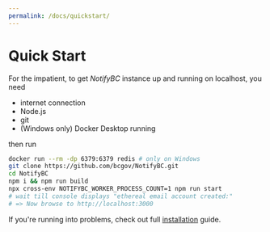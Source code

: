 ```yaml
---
permalink: /docs/quickstart/
---
```


# Quick Start

For the impatient, to get _NotifyBC_ instance up and running on localhost, you need

- internet connection
- Node.js
- git
- (Windows only) Docker Desktop running

then run

```sh
docker run --rm -dp 6379:6379 redis # only on Windows
git clone https://github.com/bcgov/NotifyBC.git
cd NotifyBC
npm i && npm run build
npx cross-env NOTIFYBC_WORKER_PROCESS_COUNT=1 npm run start
# wait till console displays "ethereal email account created:"
# => Now browse to http://localhost:3000
```

If you're running into problems, check out full [installation](../installation/) guide.
